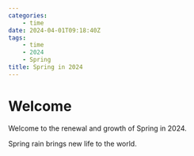 ```yaml
---
categories:
    - time
date: 2024-04-01T09:18:40Z
tags:
    - time
    - 2024
    - Spring
title: Spring in 2024
---
```




# Welcome

Welcome to the renewal and growth of Spring in 2024.

Spring rain brings new life to the world.



